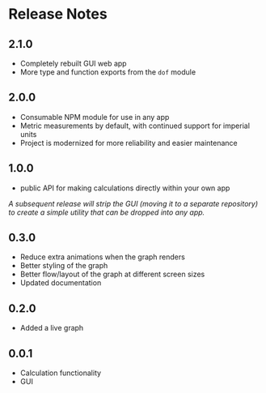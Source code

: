 # Release Notes

## 2.1.0

- Completely rebuilt GUI web app
- More type and function exports from the `dof` module

## 2.0.0

- Consumable NPM module for use in any app
- Metric measurements by default, with continued support for imperial units
- Project is modernized for more reliability and easier maintenance

## 1.0.0

- public API for making calculations directly within your own app

*A subsequent release will strip the GUI (moving it to a separate repository) to create a simple utility that can be dropped into any app.*

## 0.3.0

- Reduce extra animations when the graph renders
- Better styling of the graph
- Better flow/layout of the graph at different screen sizes
- Updated documentation

## 0.2.0

- Added a live graph

## 0.0.1

- Calculation functionality
- GUI
